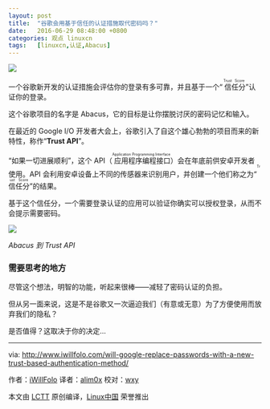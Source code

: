 ```yaml
---
layout: post
title:	"谷歌会用基于信任的认证措施取代密码吗？"
date:	2016-06-29 08:48:00 +0800 
categories:	观点 linuxcn 
tags:	[linuxcn,认证,Abacus]
---
```



![](/Asserts/Images//attachment/album/201606/28/205244vqtzvgqjfg1f3hey.jpg)


一个谷歌新开发的认证措施会评估你的登录有多可靠，并且基于一个“<ruby> 信任分 <rp>  （ </rp> <rt>  Trust Score </rt> <rp>  ） </rp></ruby>”认证你的登录。


这个谷歌项目的名字是 Abacus，它的目标是让你摆脱讨厌的密码记忆和输入。


在最近的 Google I/O 开发者大会上，谷歌引入了自这个雄心勃勃的项目而来的新特性，称作“**Trust API**”。


“如果一切进展顺利”，这个 API（<ruby> 应用程序编程接口 <rp>  （ </rp> <rt>  Application Programming Interface </rt> <rp>  ） </rp></ruby>）会在年底前供安卓开发者使用。API 会利用安卓设备上不同的传感器来识别用户，并创建一个他们称之为“<ruby> 信任分 <rp>  （ </rp> <rt>  Trust Score </rt> <rp>  ） </rp></ruby>”的结果。


基于这个信任分，一个需要登录认证的应用可以验证你确实可以授权登录，从而不会提示需要密码。


![](/Asserts/Images//attachment/album/201606/28/205245n311j5w9jafw91w5.jpg)


*Abacus 到 Trust API*


### 需要思考的地方


尽管这个想法，明智的功能，听起来很棒——减轻了密码认证的负担。


但从另一面来说，这是不是谷歌又一次逼迫我们（有意或无意）为了方便使用而放弃我们的隐私？


是否值得？这取决于你的决定...




---


via: <http://www.iwillfolo.com/will-google-replace-passwords-with-a-new-trust-based-authentication-method/>


作者：[iWillFolo](http://www.iwillfolo.com/) 译者：[alim0x](https://github.com/alim0x) 校对：[wxy](https://github.com/wxy)


本文由 [LCTT](https://github.com/LCTT/TranslateProject) 原创编译，[Linux中国](https://linux.cn/) 荣誉推出
